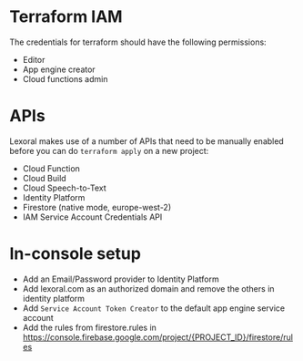 # Terraform IAM

The credentials for terraform should have the following permissions:

* Editor
* App engine creator
* Cloud functions admin

# APIs

Lexoral makes use of a number of APIs that need to be manually enabled before you can do `terraform apply` on a new project:

* Cloud Function
* Cloud Build
* Cloud Speech-to-Text
* Identity Platform
* Firestore (native mode, europe-west-2)
* IAM Service Account Credentials API

# In-console setup

* Add an Email/Password provider to Identity Platform
* Add lexoral.com as an authorized domain and remove the others in identity platform
* Add `Service Account Token Creator` to the default app engine service account
* Add the rules from firestore.rules in https://console.firebase.google.com/project/{PROJECT_ID}/firestore/rules